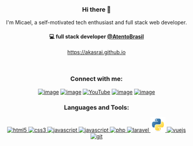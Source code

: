 <h3 align="center"> Hi there 👋</h3>

<p align="center">
I'm Micael, a self-motivated tech enthusiast and full stack web developer.
</p>

<h4 align="center">
💻 full stack developer <a href="https://github.com/machnetinc">@AtentoBrasil</a> 
</h4>
<p  align="center">
<a href="https://atento.com/pb/">https://akasrai.github.io</a>
</p>

<br/>

<h3 align="center">Connect with me:</h3>
<div align="center">
  
[![image](https://img.shields.io/badge/Twitter-1DA1F2?style=for-the-badge&logo=twitter&logoColor=white)]()
[![image](https://img.shields.io/badge/Instagram-E4405F?style=for-the-badge&logo=instagram&logoColor=white)](https://www.instagram.com/micaelicp/)
[![YouTube](https://img.shields.io/badge/YouTube-%23FF0000.svg?style=for-the-badge&logo=YouTube&logoColor=white)](https://www.youtube.com/channel/UCFY97QnR2mLQR4eEXQWKwXg)
[![image](https://img.shields.io/badge/Gmail-D14836?style=for-the-badge&logo=gmail&logoColor=white)](mailto:tecmidiainfor@gmail.com)
[![image](https://img.shields.io/badge/LinkedIn-0077B5?style=for-the-badge&logo=linkedin&logoColor=white)](https://www.linkedin.com/in/micael-itair%C3%A3-7792a27a/)
</div>

<h3 align="center">Languages and Tools:</h3>

<p align="center"> 
  <a href="https://www.w3.org/html/" target="_blank"> 
    <img src="https://cdn.jsdelivr.net/gh/devicons/devicon/icons/html5/html5-plain-wordmark.svg" alt="html5" width="40" height="40"/> 
  </a>
   <a href="https://www.w3schools.com/css/" target="_blank"> 
    <img src="https://cdn.jsdelivr.net/gh/devicons/devicon/icons/css3/css3-plain-wordmark.svg" alt="css3" width="40" height="40"/> 
  </a> 
  
  <a href="https://www.javascript.com/" target="_blank"> 
    <img src="https://cdn.jsdelivr.net/gh/devicons/devicon/icons/javascript/javascript-original.svg" alt="javascript" width="40" height="40"/> 
  </a>
  
  <a href="https://www.javascript.com/" target="_blank"> 
    <img src="https://e7.pngegg.com/pngimages/662/163/png-clipart-jquery-logo-web-development-jquery-ui-javascript-computer-icons-jqlogo-emblem-label.png" alt="javascript" width="60" height="40"/> 
  </a>
  
  
 
  <a href="#" target="_blank"> 
    <img src="https://cdn.icon-icons.com/icons2/2108/PNG/512/php_icon_130857.png" alt="php" width="40" height="40"/> 
  </a> 
   <a href="#" target="_blank"> 
    <img src="https://cdn.iconscout.com/icon/free/png-256/laravel-226015.png" alt="laravel" width="40" height="40"/> 
  </a> 
  
 <a href="https://www.python.org" target="_blank"> 
    <img src="https://raw.githubusercontent.com/devicons/devicon/master/icons/python/python-original.svg" alt="python" width="40" height="40"/> 
  </a>   
    <a href="#" target="_blank"> 
    <img src="https://www.vectorlogo.zone/logos/vuejs/vuejs-ar21.png" alt="vuejs" width="60" height="40"/> 
  </a>
  
  <a href="https://git-scm.com/" target="_blank"> 
    <img src="https://www.vectorlogo.zone/logos/git-scm/git-scm-icon.svg" alt="git" width="40" height="40"/> 
  </a>
  
</p>
